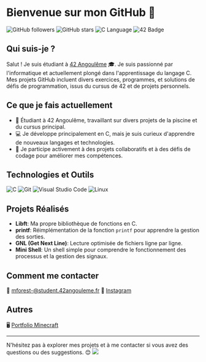 # Bienvenue sur mon GitHub 👋

![GitHub followers](https://img.shields.io/github/followers/tonnomdutilisateur?label=Suiveurs&style=social)
![GitHub stars](https://img.shields.io/github/stars/tonnomdutilisateur?label=Étoiles&style=social)
![C Language](https://img.shields.io/badge/C-00599C?style=for-the-badge&logo=c&logoColor=white)
![42 Badge](https://img.shields.io/badge/42-Angoulême-000000?style=for-the-badge&logo=42&logoColor=white)

## Qui suis-je ?

Salut ! Je suis étudiant à [42 Angoulême](https://www.42.fr/) 🎓. Je suis passionné par l'informatique et actuellement plongé dans l'apprentissage du langage C. Mes projets GitHub incluent divers exercices, programmes, et solutions de défis de programmation, issus du cursus de 42 et de projets personnels.

## Ce que je fais actuellement

- 🔧 Étudiant à 42 Angoulême, travaillant sur divers projets de la piscine et du cursus principal.
- 💻 Je développe principalement en C, mais je suis curieux d'apprendre de nouveaux langages et technologies.
- 🚀 Je participe activement à des projets collaboratifs et à des défis de codage pour améliorer mes compétences.

## Technologies et Outils

![C](https://img.shields.io/badge/C-00599C?style=for-the-badge&logo=c&logoColor=white)
![Git](https://img.shields.io/badge/Git-F05032?style=for-the-badge&logo=git&logoColor=white)
![Visual Studio Code](https://img.shields.io/badge/VS%20Code-0078D4?style=for-the-badge&logo=visual-studio-code&logoColor=white)
![Linux](https://img.shields.io/badge/Linux-FCC624?style=for-the-badge&logo=linux&logoColor=black)

## Projets Réalisés

- **Libft**: Ma propre bibliothèque de fonctions en C.
- **printf**: Réimplémentation de la fonction `printf` pour apprendre la gestion des sorties.
- **GNL (Get Next Line)**: Lecture optimisée de fichiers ligne par ligne.
- **Mini Shell**: Un shell simple pour comprendre le fonctionnement des processus et la gestion des signaux.

## Comment me contacter

📧 [mforest-@student.42angouleme.fr](mailto:mforest-@student.42angouleme.fr)
📸 [Instagram](https://www.instagram.com/malo.cmiyc/)

## Autres

🖥️ [Portfolio Minecraft](https://express.adobe.com/page/8sTyy6wh0tZ0P/)

---

N'hésitez pas à explorer mes projets et à me contacter si vous avez des questions ou des suggestions. 😊
![](https://komarev.com/ghpvc/?username=realgetOff&style=for-the-badge)
